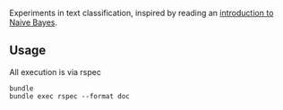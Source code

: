 Experiments in text classification, inspired by reading an [introduction to
Naive Bayes](https://monkeylearn.com/blog/practical-explanation-naive-bayes-classifier/).

## Usage

All execution is via rspec

    bundle
    bundle exec rspec --format doc
